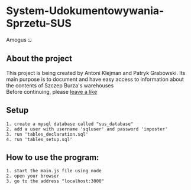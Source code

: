 # System-Udokumentowywania-Sprzetu-SUS
Amogus ඞ

## About the project 
This project is being created by Antoni Klejman and Patryk Grabowski. Its main purpose is to document
and have easy access to information about the contents of Szczep Burza's warehouses  
Before continuing, please <a href="https://www.facebook.com/profile.php?id=100078831583129"> leave a like </a>

## Setup

    1. create a mysql database called "sus_database"
    2. add a user with username 'sqluser' and password 'imposter'
    3. run 'tables_declaration.sql'
    4. run 'tables_setup.sql'


## How to use the program:

    1. start the main.js file using node
    2. open your browser
    3. go to the address "localhost:3000"
